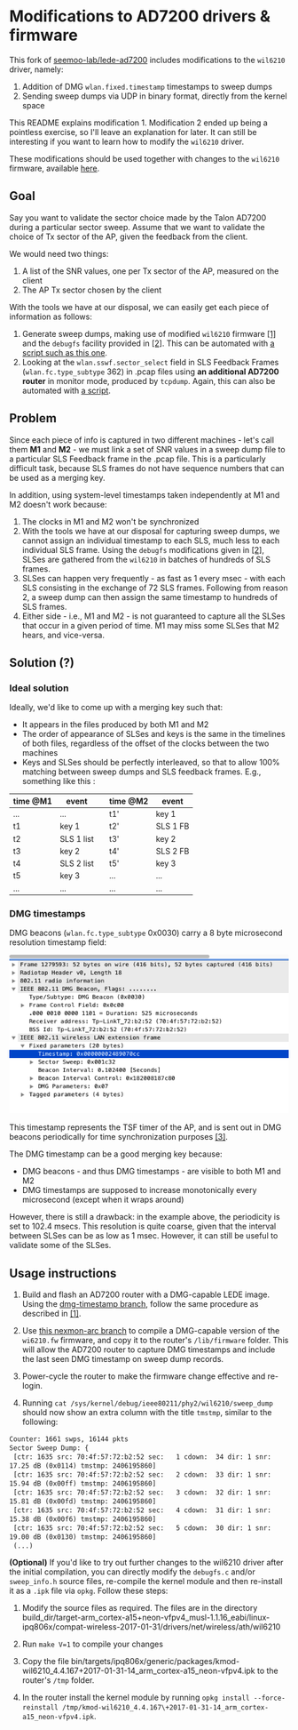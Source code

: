 # Modifications to AD7200 drivers & firmware

This fork of [seemoo-lab/lede-ad7200](https://github.com/seemoo-lab/lede-ad7200) includes modifications to the `wil6210` driver, namely:

1. Addition of DMG `wlan.fixed.timestamp` timestamps to sweep dumps
2. Sending sweep dumps via UDP in binary format, directly from the kernel space

This README explains modification 1. Modification 2 ended up being a pointless exercise, so I'll leave an explanation for later. It can still be interesting if you want to learn how to modify the `wil6210` driver.

These modifications should be used together with changes to the `wil6210` firmware, available [here](https://github.com/adamiaonr/nexmon-arc).

## Goal

Say you want to validate the sector choice made by the Talon AD7200 during a particular sector sweep.
Assume that we want to validate the choice of Tx sector of the AP, given the feedback from the client. 

We would need two things:

1. A list of the SNR values, one per Tx sector of the AP, measured on the client
2. The AP Tx sector chosen by the client

With the tools we have at our disposal, we can easily get each piece of information as follows: 

1. Generate sweep dumps, making use of modified `wil6210` firmware [[1]](https://github.com/seemoo-lab/nexmon-arc) and the `debugfs` facility provided in [[2]](https://github.com/seemoo-lab/lede-ad7200). This can be automated with [a script such as this one](https://github.com/adamiaonr/wifi-vehicles/blob/802.11ad/testbed-setup/configs/openwrt/tp-04/root/workbench/get-sweep-dump.sh).
2. Looking at the `wlan.sswf.sector_select` field in SLS Feedback Frames (`wlan.fc.type_subtype` 362) in .pcap files using **an additional AD7200 router** in monitor mode, produced by `tcpdump`. Again, this can also be automated with [a script](https://github.com/adamiaonr/wifi-vehicles/blob/802.11ad/testbed-setup/configs/openwrt/tp-03/usr/bin/run-monitor).

## Problem

Since each piece of info is captured in two different machines - let's call them **M1** and **M2** - we must link a set of SNR values in a sweep dump file to a particular SLS Feedback frame in the .pcap file.
This is a particularly difficult task, because SLS frames do not have sequence numbers that can be used as a merging key.

In addition, using system-level timestamps taken independently at M1 and M2 doesn't work because:

1. The clocks in M1 and M2 won't be synchronized
2. With the tools we have at our disposal for capturing sweep dumps, we cannot assign an individual timestamp to each SLS, much less to each individual SLS frame. Using the `debugfs` modifications given in [[2]](https://github.com/seemoo-lab/lede-ad7200), SLSes are gathered from the `wil6210` in batches of hundreds of SLS frames.
3. SLSes can happen very frequently - as fast as 1 every msec - with each SLS consisting in the exchange of 72 SLS frames. Following from reason 2, a sweep dump can then assign the same timestamp to hundreds of SLS frames. 
4. Either side - i.e., M1 and M2 - is not guaranteed to capture all the SLSes that occur in a given period of time. M1 may miss some SLSes that M2 hears, and vice-versa.

## Solution (?)

### Ideal solution

Ideally, we'd like to come up with a merging key such that:

* It appears in the files produced by both M1 and M2
* The order of appearance of SLSes and keys is the same in the timelines of both files, regardless of the offset of the clocks between the two machines
* Keys and SLSes should be perfectly interleaved, so that to allow 100% matching between sweep dumps and SLS feedback frames. E.g., something like this : 

| time @M1 | event |   | time @M2 | event |
|------|-------|---|------|-------|
| ... | ... |   | t1' | key 1 |
| t1 | key 1   |   | t2' | SLS 1 FB |
| t2 | SLS 1 list | | t3' | key 2 |
| t3 | key 2 | | t4' | SLS 2 FB |
| t4 | SLS 2 list | | t5' | key 3 |
| t5 | key 3 | | ... | ... |
| ... | ... | | ... | ... |

### DMG timestamps

DMG beacons (`wlan.fc.type_subtype` 0x0030) carry a 8 byte microsecond resolution timestamp field:

![](logos/dmg-beacon.png)

This timestamp represents the TSF timer of the AP, and is sent out in DMG beacons periodically for time synchronization purposes [[3]](https://eprints.networks.imdea.org/2019/1/Hany%20Assasa%27s%20PhD%20Thesis.pdf).

The DMG timestamp can be a good merging key because:

* DMG beacons - and thus DMG timestamps - are visible to both M1 and M2
* DMG timestamps are supposed to increase monotonically every microsecond (except when it wraps around)

However, there is still a drawback: in the example above, the periodicity is set to 102.4 msecs. 
This resolution is quite coarse, given that the interval between SLSes can be as low as 1 msec.
However, it can still be useful to validate some of the SLSes.

## Usage instructions

1. Build and flash an AD7200 router with a DMG-capable LEDE image. Using the [dmg-timestamp branch](https://github.com/adamiaonr/lede-ad7200/tree/dmg-timestamp), follow the same procedure as described in [[1]](https://github.com/seemoo-lab/lede-ad7200).

2. Use [this nexmon-arc branch](https://github.com/adamiaonr/nexmon-arc) to compile a DMG-capable version of the `wi6210.fw` firmware, and copy it to the router's `/lib/firmware` folder.
This will allow the AD7200 router to capture DMG timestamps and include the last seen DMG timestamp on sweep dump records.

3. Power-cycle the router to make the firmware change effective and re-login.

4. Running `cat /sys/kernel/debug/ieee80211/phy2/wil6210/sweep_dump` should now show an extra column with the title `tmstmp`, similar to the following:

```
Counter: 1661 swps, 16144 pkts
Sector Sweep Dump: {
 [ctr: 1635 src: 70:4f:57:72:b2:52 sec:   1 cdown:  34 dir: 1 snr:  17.25 dB (0x0114) tmstmp: 2406195860]
 [ctr: 1635 src: 70:4f:57:72:b2:52 sec:   2 cdown:  33 dir: 1 snr:  15.94 dB (0x00ff) tmstmp: 2406195860]
 [ctr: 1635 src: 70:4f:57:72:b2:52 sec:   3 cdown:  32 dir: 1 snr:  15.81 dB (0x00fd) tmstmp: 2406195860]
 [ctr: 1635 src: 70:4f:57:72:b2:52 sec:   4 cdown:  31 dir: 1 snr:  15.38 dB (0x00f6) tmstmp: 2406195860]
 [ctr: 1635 src: 70:4f:57:72:b2:52 sec:   5 cdown:  30 dir: 1 snr:  19.00 dB (0x0130) tmstmp: 2406195860]
 (...)
```

**(Optional)** If you'd like to try out further changes to the wil6210 driver after the initial compilation, you can directly modify the `debugfs.c` and/or `sweep_info.h` source files, re-compile the kernel module and then re-install it as a `.ipk` file via `opkg`. 
Follow these steps:

1. Modify the source files as required. The files are in the directory build\_dir/target-arm\_cortex-a15+neon-vfpv4\_musl-1.1.16\_eabi/linux-ipq806x/compat-wireless-2017-01-31/drivers/net/wireless/ath/wil6210
	
2. Run `make V=1` to compile your changes
	
3. Copy the file bin/targets/ipq806x/generic/packages/kmod-wil6210\_4.4.167+2017-01-31-14\_arm\_cortex-a15\_neon-vfpv4.ipk to the router's `/tmp` folder.

4. In the router install the kernel module by running `opkg install --force-reinstall /tmp/kmod-wil6210_4.4.167\+2017-01-31-14_arm_cortex-a15_neon-vfpv4.ipk`.
